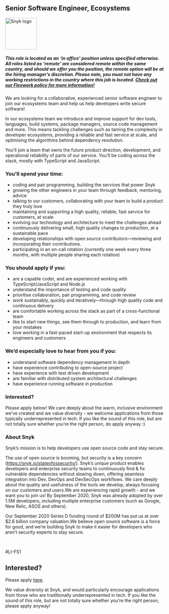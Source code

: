 Senior Software Engineer, Ecosystems
---

<img src="https://res.cloudinary.com/snyk/image/upload/v1537345894/press-kit/brand/logo-black.png" width="100" alt="Snyk logo" />

<h5><span data-sheets-formula-bar-text-style="font-size:13px;color:#000000;font-weight:normal;text-decoration:none;font-family:'Arial';font-style:normal;text-decoration-skip-ink:none;">This role is located as an ‘in office’ position unless specified otherwise. All roles listed as ‘remote’ are considered remote within the same country, and should we offer you the position, the remote option will be at the hiring manager’s discretion. Please note, you must not have any working restrictions in the country where this job is located. </span><a href="https://snyk.io/blog/introducing-flex-work-the-future-of-work-at-snyk/" target="_blank" data-sheets-formula-bar-text-link="https://snyk.io/blog/introducing-flex-work-the-future-of-work-at-snyk/" data-sheets-formula-bar-text-style="font-size:13px;color:#1155cc;font-weight:normal;text-decoration:underline;font-family:''Arial'';font-style:normal;text-decoration-skip-ink:none;">Check out our Flexwork policy for more information!</a></h5>
<p><span style="font-weight: 400;">We are looking for a collaborative, experienced senior software engineer to join our ecosystems team and help us help developers write secure software!</span></p>
<p><span style="font-weight: 400;">In our ecosystems team we introduce and improve support for dev tools, languages, build systems, package managers, source code management and more. This means tackling challenges such as taming the complexity in developer ecosystems, providing a reliable and fast service at scale, and optimising the algorithms behind dependency resolution.</span></p>
<p><span style="font-weight: 400;">You’ll join a team that owns the future product direction, development, and operational reliability of parts of our service. You’ll be coding across the stack, mostly with TypeScript and JavaScript.&nbsp;</span></p>
<h3><strong>You’ll spend your time:</strong></h3>
<ul>
<li style="font-weight: 400;"><span style="font-weight: 400;">coding and pair programming, building the services that power Snyk</span></li>
<li style="font-weight: 400;"><span style="font-weight: 400;">growing the other engineers in your team through feedback, mentoring, advice</span></li>
<li style="font-weight: 400;"><span style="font-weight: 400;">talking to our customers, </span><span style="font-weight: 400;">collaborating with your team to </span><span style="font-weight: 400;">build a product they truly love</span></li>
<li style="font-weight: 400;"><span style="font-weight: 400;">maintaining and supporting a high quality, reliable, fast service for customers, at scale</span></li>
<li style="font-weight: 400;"><span style="font-weight: 400;">evolving our technology and architecture to meet the challenges ahead</span></li>
<li style="font-weight: 400;"><span style="font-weight: 400;">continuously delivering small, high quality changes to production, at a sustainable pace</span></li>
<li style="font-weight: 400;"><span style="font-weight: 400;">developing relationships with open source contributors—reviewing and incorporating their contributions.</span></li>
<li style="font-weight: 400;"><span style="font-weight: 400;">participating in an on-call rotation (currently one week every three months, with multiple people sharing each rotation)</span></li>
</ul>
<h3><strong>You should apply if you:</strong></h3>
<ul>
<li style="font-weight: 400;">are a capable coder, and are experienced working with TypeScript/JavaScript and Node.js</li>
<li style="font-weight: 400;"><span style="font-weight: 400;">understand the importance of testing and code quality</span></li>
<li style="font-weight: 400;"><span style="font-weight: 400;">prioritise collaboration, pair programming, and code review</span></li>
<li style="font-weight: 400;"><span style="font-weight: 400;">work sustainably, quickly and iteratively—through high quality code and continuous delivery</span></li>
<li style="font-weight: 400;"><span style="font-weight: 400;">are comfortable working across the stack as part of a cross-functional team</span></li>
<li style="font-weight: 400;"><span style="font-weight: 400;">like to start new things, see them through to production, and learn from your mistakes</span></li>
<li style="font-weight: 400;"><span style="font-weight: 400;">love working in a fast-paced start-up environment that respects its engineers and customers</span></li>
</ul>
<h3><strong>We’d especially love to hear from you if you:</strong></h3>
<ul>
<li style="font-weight: 400;"><span style="font-weight: 400;">understand software dependency management in depth</span></li>
<li style="font-weight: 400;"><span style="font-weight: 400;">have experience contributing to open-source project</span></li>
<li style="font-weight: 400;"><span style="font-weight: 400;">have experience with test driven development</span></li>
<li style="font-weight: 400;"><span style="font-weight: 400;">are familiar with distributed system architectural challenges</span></li>
<li style="font-weight: 400;"><span style="font-weight: 400;">have experience running software in production</span></li>
</ul>
<h3><strong>Interested?</strong></h3>
<p><span style="font-weight: 400;">Please apply below! We care deeply about the warm, inclusive environment we’ve created and we value diversity - we welcome applications from those typically underrepresented in tech. If you like the sound of this role, but are not totally sure whether you’re the right person, do apply anyway :)</span></p>
<h3><strong>About Snyk</strong></h3>
<p>Snyk’s mission is to help developers use open source code and stay secure.</p>
<p>The use of open source is booming, but security is a key concern (<a class="c-link" href="https://snyk.io/stateofossecurity/" target="_blank" data-stringify-link="https://snyk.io/stateofossecurity/" data-sk="tooltip_parent">https://snyk.io/stateofossecurity/</a>). Snyk’s unique product enables developers and enterprise security teams to continuously find &amp; fix vulnerable dependencies without slowing down, offering seamless integration into Dev, DevOps and DevSecOps workflows. We care deeply about the quality and usefulness of the tools we develop, always focusing on our customers and users.We are experiencing rapid growth - and we want you to join us! By September 2020, Snyk was already adopted by over 1.5M developers, including multiple enterprise customers (such as Google, New Relic, ASOS and others).</p>
<p>Our September 2020 Series D funding round of $200M has put us at over $2.6 billion company valuation.We believe open source software is a force for good, and we’re building Snyk to make it easier for developers who aren’t security experts to stay secure.</p>
<p>&nbsp;</p>
<p><span style="font-weight: 400;">#LI-FS1</span></p>

Interested?
---

Please apply [here](https://boards.greenhouse.io/snyk/jobs/4839545002#app).

We value diversity at Snyk, and would particularly encourage applications from those who are traditionally underrepresented in tech.
If you like the sound of this role, but are not totally sure whether you’re the right person, please apply anyway!
